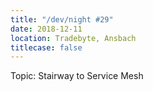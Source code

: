 ```yaml
---
title: "/dev/night #29"
date: 2018-12-11
location: Tradebyte, Ansbach
titlecase: false
---
```


Topic: Stairway to Service Mesh
